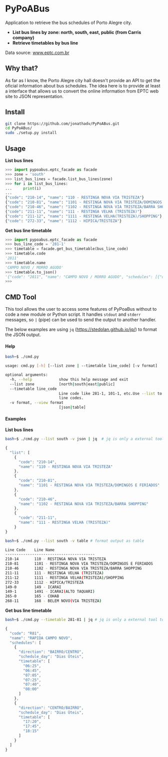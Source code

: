 # PyPoABus

Application to retrieve the bus schedules of Porto Alegre city.

* **List bus lines by zone: north, south, east, public (from Carris company)**
* **Retrieve timetables by bus line**


Data source: www.eptc.com.br


## Why that?

As far as I know, the Porto Alegre city hall doesn't provide an API to get the oficial information about bus schedules. The idea here is to provide at least a interface that allows us to convert the online information from EPTC web site to JSON representation.


## Install
```bash
git clone https://github.com/jonathadv/PyPoABus.git
cd PyPoABus/
sudo ./setup.py install
```


## Usage

**List bus lines**

```Python
>>> import pypoabus.eptc_facade as facade
>>> zone = 'south'
>>> list_bus_lines = facade.list_bus_lines(zone)
>>> for i in list_bus_lines:
...     print(i)
... 
{"code": "210-14", "name": "110 - RESTINGA NOVA VIA TRISTEZA"}
{"code": "210-81", "name": "1101 - RESTINGA NOVA VIA TRISTEZA/DOMINGOS E FERIADOS"}
{"code": "210-46", "name": "1102 - RESTINGA NOVA VIA TRISTEZA/BARRA SHOPPING"}
{"code": "211-11", "name": "111 - RESTINGA VELHA (TRISTEZA)"}
{"code": "211-12", "name": "1111 - RESTINGA VELHA(TRISTEZA)/SHOPPING"}
{"code": "272-33", "name": "1112 - HIPICA/TRISTEZA"}

```

**Get bus line timetable**

```Python
>>> import pypoabus.eptc_facade as facade
>>> bus_line_code = '281-1'
>>> timetable = facade.get_bus_timetable(bus_line_code)
>>> timetable.code
'2811'
>>> timetable.name
'CAMPO NOVO / MORRO AGUDO'
>>> timetable.to_json()
'{"code": "2811", "name": "CAMPO NOVO / MORRO AGUDO", "schedules": [{"direction": "BAIRRO/CENTRO", "schedule_day": "Dias Úteis", "timetable": ["05:30", "06:00", "06:30", "06:55", "07:25", "07:45", "09:00", "09:55", "10:35", "11:00", "11:35", "12:35", "13:30", "14:10", "14:40", "15:45", "16:25", "17:55", "19:10", "20:30", "21:30", "22:25"]}, {"direction": "BAIRRO/CENTRO", "schedule_day": "Sábados", "timetable": ["06:15", "06:55", "07:45", "08:30", "10:20", "11:20", "13:35", "14:25", "15:40", "16:55", "18:10", "19:25", "21:05", "22:45"]}, {"direction": "CENTRO/BAIRRO", "schedule_day": "Dias Úteis", "timetable": ["06:20", "06:50", "08:05", "08:25", "08:45", "10:00", "10:55", "11:35", "12:00", "12:35", "13:35", "14:30", "15:10", "15:40", "16:45", "17:25", "17:50", "18:45", "18:55", "20:00", "22:15", "23:10"]}, {"direction": "CENTRO/BAIRRO", "schedule_day": "Sábados", "timetable": ["07:05", "07:45", "08:35", "09:20", "10:05", "11:10", "12:10", "14:25", "15:15", "16:30", "20:15", "21:50", "23:30"]}]}'
>>> 


```


## CMD Tool

This tool allows the user to access some features of PyPoaBus without to code a new module or Python script. It handles `stdout` and `stderr` messages, so `|` (pipe) can be used to send the output to another handler.

The below examples are using `jq` (https://stedolan.github.io/jq/) to format the JSON output.


#### Help

```bash
bash~$ ./cmd.py

usage: cmd.py [-h] [--list zone | --timetable line_code] [-v format]

optional arguments:
  -h, --help            show this help message and exit
  --list zone           [north|south|east|public]
  --timetable line_code
                        Line code like 281-1, 101-1, etc.Use --list to get
                        line codes.
  -v format, --view format
                        [json|table]

```
#### Examples



**List bus lines**

```bash
bash~$ ./cmd.py --list south -v json | jq  # jq is only a external tool to format json (not included) :D
```
```JavaScript
{
  "list": [
    {
      "code": "210-14",
      "name": "110 - RESTINGA NOVA VIA TRISTEZA"
    },
    {
      "code": "210-81",
      "name": "1101 - RESTINGA NOVA VIA TRISTEZA/DOMINGOS E FERIADOS"
    },
    {
      "code": "210-46",
      "name": "1102 - RESTINGA NOVA VIA TRISTEZA/BARRA SHOPPING"
    },
    {
      "code": "211-11",
      "name": "111 - RESTINGA VELHA (TRISTEZA)"
    }
}
```

```bash
bash~$ ./cmd.py --list south -v table # format output as table
```
```bash
Line Code    Line Name
----------------------------------------
210-14       110 - RESTINGA NOVA VIA TRISTEZA
210-81       1101 - RESTINGA NOVA VIA TRISTEZA/DOMINGOS E FERIADOS
210-46       1102 - RESTINGA NOVA VIA TRISTEZA/BARRA SHOPPING
211-11       111 - RESTINGA VELHA (TRISTEZA)
211-12       1111 - RESTINGA VELHA(TRISTEZA)/SHOPPING
272-33       1112 - HIPICA/TRISTEZA
149-0        149 - ICARAI
149-1        1491 - ICARAI(ALTO TAQUARI)
265-0        165 - COHAB
268-11       168 - BELEM NOVO(VIA TRISTEZA)
```


**Get bus line timetable**

```bash
bash~$ ./cmd.py --timetable 281-81 | jq # jq is only a external tool to format json (not included) :D
```
```JavaScript
{
  "code": "R81",
  "name": "RAPIDA CAMPO NOVO",
  "schedules": [
    {
      "direction": "BAIRRO/CENTRO",
      "schedule_day": "Dias Úteis",
      "timetable": [
        "06:25",
        "06:45",
        "07:05",
        "07:25",
        "07:40",
        "08:00"
      ]
    },
    {
      "direction": "CENTRO/BAIRRO",
      "schedule_day": "Dias Úteis",
      "timetable": [
        "17:20",
        "17:45",
        "18:15"
      ]
    }
  ]
}
```



